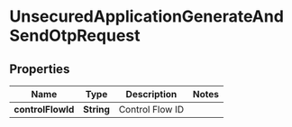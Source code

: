 # UnsecuredApplicationGenerateAndSendOtpRequest

## Properties
Name | Type | Description | Notes
------------ | ------------- | ------------- | -------------
**controlFlowId** | **String** | Control Flow ID | 
